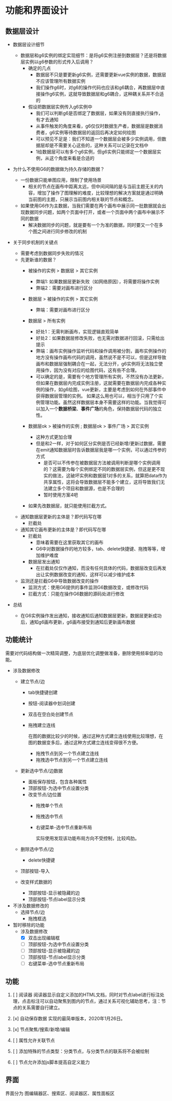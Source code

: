 # 功能和界面设计

## 数据层设计

* 数据层设计细节
  * 数据层和g6实例的绑定实现细节：是将g6实例注册到数据层？还是将数据层实例以g6参数的形式传入后调用？
    * 确定的几点
      * 数据层不只是要更新g6实例，还需要更新vue实例的数据，数据层不应该管理所有数据实例
      * 我们操作g6时，对g6的操作代码也应该和g6耦合，再数据层中直接操作g6实例，这就导致数据层和g6耦合，这种耦关系并不合适的
    * 假设把数据层实例传入g6实例中
      * 我们可以判断g6是否绑定了数据层，如果没有则直接执行操作，有才去通知
      * 从事件触发的角度来看，g6仅仅时数据生产者，数据层是数据消费者，g6实例等待数据层的返回后再决定如何绘图
      * 可以预见不足是：我们不知道一个数据层会被多少实例调用，但数据层却是不需要关心这些的，这种关系可以记录在文档中
      * 1给数据层可以有多个g6实例，但g6实例只能绑定一个数据层实例，从这个角度来看是合适的

* 为什么不使用G6的数据做为持久存储的数据？
  * 一份数据只能单图应用，限制了使用场景
    * 相关的节点在画布中距离太远，但中间间隔的是与当前主题无关的内容，增加了操作了图理解的难度，比较理想的解决方案就是通过明确当前图的主题，只展示当前图内相关联的节点和概念。
  * 如果使用G6作为主数据，当我们需要在两个画布中展示同一批数据就会出现数据同步问题，如两个页面中打开，或者一个页面中两个画布中展示不同的数据
    * 解决数据同步的问题，就是要有一个为准的数据，同时要又一个在多个图之间进行同步修改的机制
* 关于同步机制的关键点
  * 需要考虑到数据同步失败的情况
  * 先更新谁的数据？
    * 被操作的实例 > 数据层 > 其它实例
      * 弊端1: 如果数据层更新失败（如网络原因），将需要将操作实例
      * 弊端2：需要对画布进行区分
    * 数据层 > 被操作的实例 > 其它实例
      * 弊端：需要对画布进行区分
    * 数据层 > 所有实例
      * 好处1：无需判断画布，实现逻辑直观简单
      * 好处2：如果数据层修改失败，也无需对数据进行回滚，只需给出提示
      * 弊端：画布实例操作监听代码和操作调用被分割，画布实例操作的地方没有操作画布代码的调用，虽然说不是不可以，但是这样导致画布和数据层强制耦合在一起，无法分开，g6实例将无法独立使用操作，因为没有对应的绘图代码，这有些不合理。
      * 可以确定的是，需要有个地方管理所有实例，不然没有办法更新，但如果在数据层内完成实例注册，这就需要在数据层内完成各种实例的操作，如g6绘图，vue更新，主要是考虑到如何在外部事件中获得数据层管理的实例。 如果这么用也可以，相当于只用了个实例管理功能。虽然这样数据层本身不需要这样的功能。当我觉得可以加入一个**数据桥梁**、**事件广场**的角色，保持数据层代码的独立性。
    * 数据层ok > 被操作的实例 ; 数据层ok > 事件广场 > 其它实例
      * 这种方式更加合理
      * 但是和2一样，对于如何区分实例是否已经新增/更新过数据，需要在emit通知数据层时告诉数据层我是哪一个实例，可以通过传参的方式
        * 是否可以不传参在被数据层方法被调用判断是哪个实例调用的？这需要为每个实例绑定不同的数据层实例，但这是更不现实的做法，这破坏实例和数据层1对多的关系，就算把data作为共享属性，这将会导致数据层不能多个建立，这将导致我们无法建立多个项目和数据源，也是不合理的
        * 暂时使用方案4吧

    * 如果先改数据层，就只能使用拦截方式。
  * 通知数据层更新的主体是？即代码写在哪
    * 拦截处
  * 通知其它画布更新的主体是？即代码写在哪
    * 拦截处
      * 意味着需要在这里获取其它的画布
      * G6中对数据操作的地方较多，tab、delete快捷键、拖拽等等，增加维护难度
    * 数据层发出通知
      * 在拦截处仅仅作通知，而没有任何具体的代码，数据层改变后再发出让实例数据改变的通知，这样可以减少维护成本
  * 监测还是拦截G6中导致数据改变的操作
    * 监测方式：使用G6提供的事件监测G6数据改变，或修改代码
    * 拦截方式：只能在操作G6数据的源码处进行修改
* 总结
  * 在G6实例操作发出通知，接收通知后通知数据层更新，数据层更新成功后，通知g6画布更新，g6画布接受到通知后更新画布数据

## 功能统计

需要对代码结构做一次精简调整，为底层优化调整做准备，删除使用频率低的功能。

* 涉及数据修改
  * 建立节点/边
    * tab快捷键创建
    * 按钮-阅读器中划词创建
    * 双击在空白处创建节点
    * 拖拽建立连线

      在图的数据比较少的时候，通过这种方式建立连线使用比较理想，在图的数据变多后，通过这种方式建立连线变得很不方便。

      * 拖拽节点到另一个节点建立连线
      * 拖拽选中节点到另一个节点建立连线
  * 更新选中节点/边数据
    * 面板保存按钮，包含各种属性
    * 顶部按钮-为选中节点设置分类
    * 改变节点/边位置
      * 拖拽单个节点
      * 拖拽选中节点
      * 右键菜单-选中节点重新布局

        实际使用发现该功能布局方向不受控制，比较鸡肋。

  * 删除选中节点/边
    * delete快捷键
  * 顶部按钮-导入
  * 改变样式数据的
    * 顶部按钮-显示被隐藏的边
    * 顶部按钮-节点label显示分类
* 不涉及数据修改的
  * 选择节点/边
    * 拖拽框选
* 暂时移除的功能
  * 涉及数据修改
    * [x] 双击出现编辑框
    * [ ] 顶部按钮-为选中节点设置分类
    * [ ] 顶部按钮-显示被隐藏的边
    * [ ] 顶部按钮-节点label显示分类
    * [ ] 右键菜单-选中节点重新布局

## 功能

1. [ ] 阅读器
  阅读器显示自定义添加的HTML文档，同时对节点label进行标注处理，点击标注可以自动聚焦到图内的节点，通过关系可视化辅助思考，注：节点的关系需要自行建立。

2. [x] 自动保存数据
   实现的最简单版本，2020年1月26日。

3. [x] 节点聚焦/搜索/新增/编辑
4. [ ] 属性允许关联节点
5. [ ] 添加特殊的节点类型：分类节点，与分类节点的联系将不会被绘制
6. [ ] 节点允许添加js脚本提高自定义能力

## 界面

界面分为 图编辑器区、搜索区、阅读器区、属性面板区
